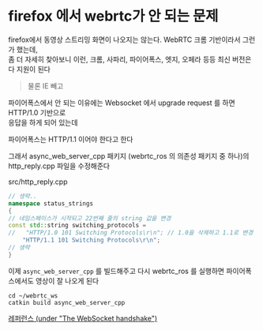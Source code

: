# firefox 에서 webrtc가 안 되는 문제
firefox에서 동영상 스트리밍 화면이 나오지는 않는다. WebRTC 크롬 기반이라서 그런가 했는데,  
좀 더 자세히 찾아보니 이런, 크롬, 사파리, 파이어폭스, 엣지, 오페라 등등 최신 버전은 다 지원이 된다   

> 물론 IE 빼고  

파이어폭스에서 안 되는 이유에는 Websocket 에서 upgrade request 를 하면 HTTP/1.0 기반으로   
응답을 하게 되어 있는데  

파이어폭스는 HTTP/1.1 이어야 한다고 한다  

그래서 async_web_server_cpp 패키지 (webrtc_ros 의 의존성 패키지 중 하나)의 http_reply.cpp 파일을 수정해준다   

src/http_reply.cpp
```cpp
// 생략..
namespace status_strings
{
// 네임스페이스가 시작되고 22번째 줄의 string 값을 변경
const std::string switching_protocols =
//   "HTTP/1.0 101 Switching Protocols\r\n"; // 1.0을 삭제하고 1.1로 변경
    "HTTP/1.1 101 Switching Protocols\r\n";
// 생략
}
```

이제 `async_web_server_cpp` 를 빌드해주고 다시 webrtc_ros 를 실행하면 파이어폭스에서도 영상이 잘 나오게 된다  
```
cd ~/webrtc_ws
catkin build async_web_server_cpp
```

[레퍼런스 (under "The WebSocket handshake")](https://developer.mozilla.org/en-US/docs/Web/API/WebSockets_API/Writing_WebSocket_servers)

